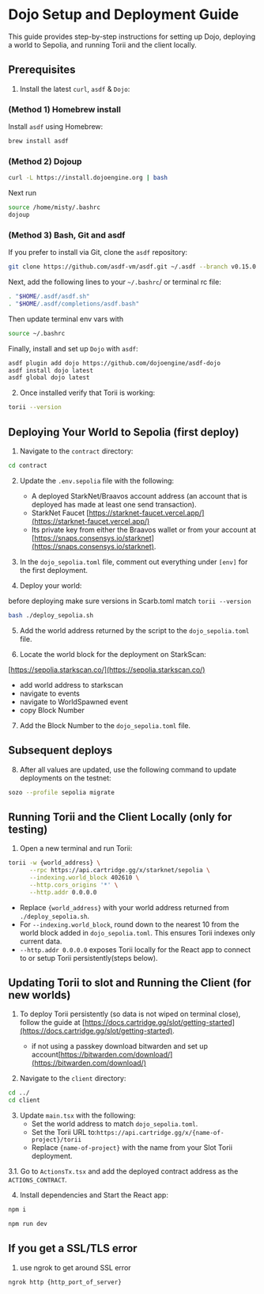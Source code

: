 # Dojo Setup and Deployment Guide

This guide provides step-by-step instructions for setting up Dojo, deploying a world to Sepolia, and running Torii and the client locally.

## Prerequisites

1. Install the latest `curl`, `asdf` & `Dojo`:

### (Method 1) Homebrew install 

Install `asdf` using Homebrew:

```bash
brew install asdf
```

### (Method 2) Dojoup

```bash
curl -L https://install.dojoengine.org | bash
```
Next run 

```bash
source /home/misty/.bashrc
dojoup
```
### (Method 3) Bash, Git and asdf

If you prefer to install via Git, clone the `asdf` repository:

```bash
git clone https://github.com/asdf-vm/asdf.git ~/.asdf --branch v0.15.0
```

Next, add the following lines to your `~/.bashrc`/ or terminal rc file: 

```bash
. "$HOME/.asdf/asdf.sh"
. "$HOME/.asdf/completions/asdf.bash"
```

Then update terminal env vars with 

```bash
source ~/.bashrc
```

Finally, install and set up `Dojo` with `asdf`:

```bash
asdf plugin add dojo https://github.com/dojoengine/asdf-dojo
asdf install dojo latest
asdf global dojo latest
```

2. Once installed verify that Torii is working:

```bash
torii --version
```

## Deploying Your World to Sepolia (first deploy)

1. Navigate to the `contract` directory:

```bash
cd contract
```

2. Update the `.env.sepolia` file with the following:
   - A deployed StarkNet/Braavos account address (an account that is deployed has made at least one send transaction).
   - StarkNet Faucet [https://starknet-faucet.vercel.app/](https://starknet-faucet.vercel.app/)
   - Its private key from either the Braavos wallet or from your account at [https://snaps.consensys.io/starknet](https://snaps.consensys.io/starknet).


3. In the `dojo_sepolia.toml` file, comment out everything under `[env]` for the first deployment.

4. Deploy your world:

before deploying make sure versions in Scarb.toml match `torii --version`

```bash
bash ./deploy_sepolia.sh
```

5. Add the world address returned by the script to the `dojo_sepolia.toml` file.

6. Locate the world block for the deployment on StarkScan:

[https://sepolia.starkscan.co/](https://sepolia.starkscan.co/)
   - add world address to starkscan 
   - navigate to events 
   - navigate to WorldSpawned event 
   - copy Block Number

7. Add the Block Number to the `dojo_sepolia.toml` file.

## Subsequent deploys 

8. After all values are updated, use the following command to update deployments on the testnet:

```bash
sozo --profile sepolia migrate
```

## Running Torii and the Client Locally (only for testing)

1. Open a new terminal and run Torii:

```bash
torii -w {world_address} \
      --rpc https://api.cartridge.gg/x/starknet/sepolia \
      --indexing.world_block 402610 \
      --http.cors_origins '*' \
      --http.addr 0.0.0.0
```

   - Replace `{world_address}` with your world address returned from `./deploy_sepolia.sh`.
   - For `--indexing.world_block`, round down to the nearest 10 from the world block added in `dojo_sepolia.toml`. This ensures Torii indexes only current data.
   - `--http.addr 0.0.0.0` exposes Torii locally for the React app to connect to or setup Torii persistently(steps below).



## Updating Torii to slot and Running the Client (for new worlds)

1. To deploy Torii persistently (so data is not wiped on terminal close), follow the guide at [https://docs.cartridge.gg/slot/getting-started](https://docs.cartridge.gg/slot/getting-started).

   - if not using a passkey download bitwarden and set up account[https://bitwarden.com/download/](https://bitwarden.com/download/)

2. Navigate to the `client` directory:

```bash
cd ../
cd client
```

3. Update `main.tsx` with the following:
   - Set the world address to match `dojo_sepolia.toml`.
   - Set the Torii URL to:`https://api.cartridge.gg/x/{name-of-project}/torii`
   - Replace `{name-of-project}` with the name from your Slot Torii deployment.

3.1. Go to `ActionsTx.tsx` and add the deployed contract address as the `ACTIONS_CONTRACT`.

4. Install dependencies and Start the React app:

```bash
npm i
```

```bash
npm run dev
```

## If you get a SSL/TLS error 

1. use ngrok to get around SSL error 

`ngrok http {http_port_of_server}`